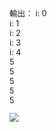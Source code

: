 輸出：
i: 0  
i: 1   
i: 2   
i: 3   
i: 4   
5   
5   
5   
5   
5   

![](https://github.com/potatokaka/ass_test/blob/master/week17/W17-HW2.gif?raw=true)
